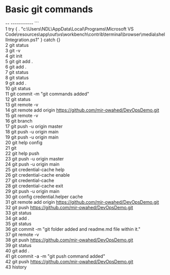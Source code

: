 ﻿
  # Basic git commands  
  -- -----------                                                                                                                                                          ```                 
   1 try { . "c:\Users\NDL\AppData\Local\Programs\Microsoft VS Code\resources\app\out\vs\workbench\contrib\terminal\browser\media\shellIntegration.ps1" } catch {}                            
   2 git status                                                                                                                                                                               
   3 git -v                                                                                                                                                                                   
   4 git init                                                                                                                                                                                 
   5 git git add .                                                                                                                                                                            
   6 git add .                                                                                                                                                                                
   7 git status                                                                                                                                                                               
   8 git status                                                                                                                                                                               
   9 git add .                                                                                                                                                                                
  10 git status                                                                                                                                                                               
  11 git commit -m "git commands added"                                                                                                                                                       
  12 git status                                                                                                                                                                               
  13 git remote -v                                                                                                                                                                            
  14 git remote add origin https://github.com/mir-owahed/DevOpsDemo.git                                                                                                                       
  15 git remote -v                                                                                                                                                                            
  16 git branch                                                                                                                                                                               
  17 git push -u origin master                                                                                                                                                                
  18 git push -u origin main                                                                                                                                                                  
  19 git push -u origin main                                                                                                                                                                  
  20 git help config                                                                                                                                                                          
  21 git                                                                                                                                                                                      
  22 git help push                                                                                                                                                                            
  23 git push -u origin master                                                                                                                                                                
  24 git push -u origin main                                                                                                                                                                  
  25 git credential-cache help                                                                                                                                                                
  26 git credential-cache enable                                                                                                                                                              
  27 git credential-cache                                                                                                                                                                     
  28 git credential-cache exit                                                                                                                                                                
  29 git push -u origin main                                                                                                                                                                  
  30 git config credential.helper cache                                                                                                                                                       
  31 git remote add origin https://github.com/mir-owahed/DevOpsDemo.git                                                                                                                       
  32 git push https://github.com/mir-owahed/DevOpsDemo.git                                                                                                                                    
  33 git status                                                                                                                                                                               
  34 git add .                                                                                                                                                                                
  35 git status                                                                                                                                                                               
  36 git commit -m "git folder added and readme.md file within it."                                                                                                                           
  37 git remote -v                                                                                                                                                                            
  38 git push https://github.com/mir-owahed/DevOpsDemo.git                                                                                                                                    
  39 git status                                                                                                                                                                               
  40 git add .                                                                                                                                                                                
  41 git commit -a -m "git push command added"                                                                                                                                                
  42 git push https://github.com/mir-owahed/DevOpsDemo.git                                                                                                                                    
  43 history 
```


